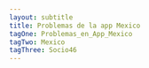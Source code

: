 ```yaml
---
layout: subtitle
title: Problemas de la app Mexico
tagOne: Problemas_en_App_Mexico
tagTwo: Mexico
tagThree: Socio46
---
```

